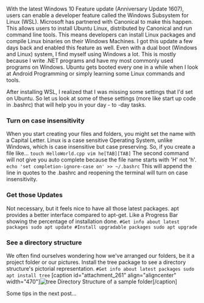 With the latest Windows 10 Feature update (Anniversary Update 1607), users can enable a developer feature called the Windows Subsystem for Linux (WSL). Microsoft has partnered with Canonical to make this happen. This allows users to install Ubuntu Linux, distributed by Canonical and run command line tools. This means developers can install Linux packages and compile Linux binaries on their Windows Machines. I got this update a few days back and enabled this feature as well. Even with a dual boot (Windows and Linux) system, I find myself using Windows a lot. This is mostly because I write .NET programs and have my most commonly used programs on Windows. Ubuntu gets booted every one in a while when I look at Android Programming or simply learning some Linux commands and tools.

After installing WSL, I realized that I was missing some settings that I'd set on Ubuntu. So let us look at some of these settings (more like start up code in .bashrc) that will help you in your day - to -day tasks.

### Turn on case insensitivity

When you start creating your files and folders, you might set the name with a Capital Letter. Linux is a case sensitive Operating System, unlike Windows, which is case insensitive but case preserving. So, if you create a file like... `touch HelloWorld.cpp vim he[TAB][TAB]` The second command will not give you auto complete because the file name starts with 'H' not 'h'. `echo 'set completion-ignore-case on' >> ~/.bashrc` This will append the line in quotes to the .bashrc and reopening the terminal will turn on case insensitivity.

### Get those Updates

Not necessary, but it feels nice to have all those latest packages. apt provides a better interface compared to apt-get. Like a Progress Bar showing the percentage of installation done. `#Get info about latest packages sudo apt update #Install upgradable packages sudo apt upgrade`

### See a directory structure

We often find ourselves wondering how we've arranged our folders, be it a project folder or our pictures. Install the tree package to see a directory structure's pictorial representation. `#Get info about latest packages sudo apt install tree` \[caption id="attachment\_261" align="aligncenter" width="470"\]![tree](https://mrsauravsahu.files.wordpress.com/2016/08/tree.jpg) Directory Structure of a sample folder\[/caption\]

Some tips in the next post...